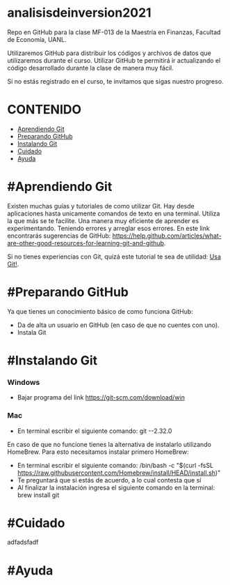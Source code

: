 # analisisdeinversion2021
Repo en GitHub para la clase MF-013 de la Maestría en Finanzas, Facultad de Economía, UANL.

Utilizaremos GitHub para distribuir los códigos y archivos de datos que utilizaremos durante el curso.  Utilizar GitHub te permitirá ir actualizando el código desarrollado durante la clase de manera muy fácil.

Si no estás registrado en el curso, te invitamos que sigas nuestro progreso.


CONTENIDO
===


* [Aprendiendo Git](#aprendiendo-git)
* [Preparando GitHub](#preparando-github)
* [Instalando Git](#instalando-git)
* [Cuidado](#cuidado)
* [Ayuda](#ayuda)

#Aprendiendo Git
===
Existen muchas guías y tutoriales de como utilizar Git.  Hay desde aplicaciones hasta unicamente comandos de texto en una terminal.  Utiliza la que más se te facilite. Una manera muy eficiente de aprender es experimentando.  Teniendo errores y arreglar esos errores.  En este link encontrarás sugerencias de GitHub:  https://help.github.com/articles/what-are-other-good-resources-for-learning-git-and-github.

Si no tienes experiencias con Git, quizá este tutorial te sea de utilidad: [Usa Git!](https://docs.github.com/en/get-started/quickstart/set-up-git).

#Preparando GitHub
===
Ya que tienes un conocimiento básico de como funciona GitHub:
* Da de alta un usuario en GitHub (en caso de que no cuentes con uno).
* Instala Git

#Instalando Git
===
### Windows

* Bajar programa del link  https://git-scm.com/download/win 

### Mac

* En terminal escribir el siguiente comando:  git --2.32.0


En caso de que no funcione tienes la alternativa de instalarlo utilizando HomeBrew.  Para esto necesitamos instalar primero HomeBrew:
* En terminal escribir el siguiente comando: /bin/bash -c "$(curl -fsSL https://raw.githubusercontent.com/Homebrew/install/HEAD/install.sh)"
* Te preguntará que si estás de acuerdo, a lo cual contesta que sí
* Al finalizar la instalación ingresa el siguiente comando en la terminal:  brew install git

#Cuidado
===
adfadsfadf

#Ayuda
===
